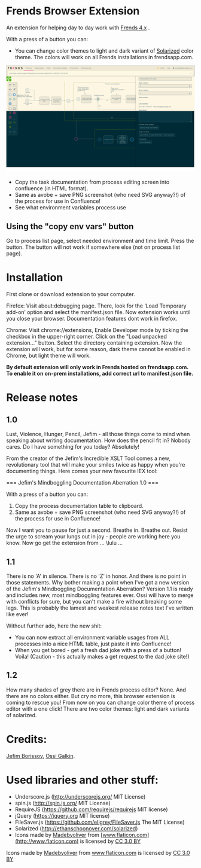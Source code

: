 # Frends Browser Extension

An extension for helping day to day work with [Frends 4.x](https://frends.com) . 


With a press of a button you can:

* You can change color themes to light and dark variant of [Solarized](http://ethanschoonover.com/solarized) color theme. The colors will work on all Frends installations in frendsapp.com.

![Image of different colors](https://github.com/CommunityHiQ/FrendsBrowserExtension/raw/master/img/SolarizedFrends001.png)

* Copy the task documentation from process editing screen into confluence (in HTML format).
* Same as avobe + save PNG screenshot (who need SVG anyway?!) of the process for use in Confluence!
* See what environment variables process use

## Using the "copy env vars" button

Go to process list page, select needed environment and time limit. Press the button. The button will not work if somewhere else (not on process list page).

# Installation

First clone or download extension to your computer.

Firefox: Visit about:debugging page. There, look for the ‘Load Temporary add-on’ option and select the manifest.json file. Now extension works until you close your browser. Documentation features dont work in firefox.

Chrome: Visit chrome://extensions, Enable Developer mode by ticking the checkbox in the upper-right corner. Click on the "Load unpacked extension..." button. Select the directory containing extension. Now the extension will work, but for some reason, dark theme cannot be enabled in Chrome, but light theme will work.

**By default extension will only work in Frends hosted on frendsapp.com. To enable it on on-prem installations, add correct url to manifest.json file.**

# Release notes

## 1.0

Lust, Violence, Hunger, Pencil, Jefim - all those things come to mind when speaking about writing documentation. How does the pencil fit in? Nobody cares. Do I have something for you today? Absolutely!

From the creator of the Jefim's Incredible XSLT Tool comes a new, revolutionary tool that will make your smiles twice as happy when you're documenting things. Here comes your new favourite IEX tool:

 === Jefim's Mindboggling Documentation Aberration 1.0 ===

With a press of a button you can:
1. Copy the process documentation table to clipboard.
2. Same as avobe + save PNG screenshot (who need SVG anyway?!) of the process for use in Confluence!

Now I want you to pause for just a second. Breathe in. Breathe out. Resist the urge to scream your lungs out in joy - people are working here you know. Now go get the extension from  ... \\lulu ...


## 1.1

There is no 'A' in silence. There is no 'Z' in honor. And there is no point in those statements. Why bother making a point when I've got a new version of the Jefim's Mindboggling Documentation Aberration? Version 1.1 is ready and includes new, most mindboggling features ever. Ossi will have to merge with conflicts for sure, but you can't make a fire without breaking some legs. This is probably the lamest and weakest release notes text I've written like ever!

Without further ado, here the new shit:
- You can now extract all environment variable usages from ALL processes into a nice HTML table, just paste it into Confluence!
- When you get bored - get a fresh dad joke with a press of a button! Voila! (Caution - this actually makes a get request to the dad joke site!)

## 1.2 

How many shades of grey there are in Frends process editor? None. And there are no colors either. But cry no more, this browser extension is coming to rescue you! From now on you can change color theme of process editor with a one click! There are two color themes: light and dark variants of solarized.

# Credits:

[Jefim Borissov](https://github.com/jefim), [Ossi Galkin](https://github.com/OssiGalkin).

# Used libraries and other stuff: 

* Underscore.js (http://underscorejs.org/ MIT License)
* spin.js (http://spin.js.org/ MIT License)
* RequireJS (https://github.com/requirejs/requirejs MIT license)
* jQuery (https://jquery.org MIT license)
* FileSaver.js (https://github.com/eligrey/FileSaver.js The MIT License)
* Solarized (http://ethanschoonover.com/solarized)
* Icons made by [Madebyoliver](http://www.flaticon.com/authors/madebyoliver) from [www.flaticon.com](http://www.flaticon.com) is licensed by [CC 3.0 BY](http://creativecommons.org/licenses/by/3.0/)

<div>Icons made by <a href="http://www.flaticon.com/authors/madebyoliver" title="Madebyoliver">Madebyoliver</a> from <a href="http://www.flaticon.com" title="Flaticon">www.flaticon.com</a> is licensed by <a href="http://creativecommons.org/licenses/by/3.0/" title="Creative Commons BY 3.0" target="_blank">CC 3.0 BY</a></div>